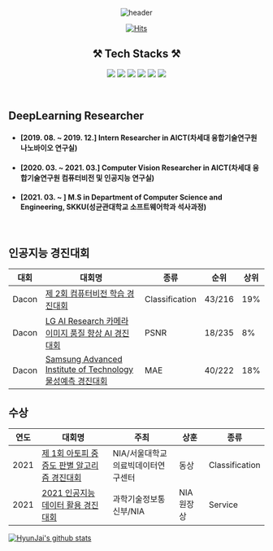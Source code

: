 <div align='center'>
  
  ![header](https://capsule-render.vercel.app/api?type=rect&color=gradient&height=280&section=header&text=HyunJai's%20GitHub&fontSize=50&animation=scaleIn)
	
</div>

<div align=center>
	
  [![Hits](https://hits.seeyoufarm.com/api/count/incr/badge.svg?url=https%3A%2F%2Fgithub.com%2FHyunJai)](https://hits.seeyoufarm.com) 
	
</div>

<div align=center>
	
## ⚒️ Tech Stacks ⚒️ </br>
	
	
<img src="https://img.shields.io/badge/Python-3766AB?style=flat-square&logo=Python&logoColor=white"/></a>
<img src="https://img.shields.io/badge/PyTorch-EE4C2C?style=flat-square&logo=PyTorch&logoColor=white"/></a>
<img src="https://img.shields.io/badge/OpenCV-5C3EE8?style=flat-square&logo=OpenCV&logoColor=white"/></a>
<img src="https://img.shields.io/badge/TensorFlow-FF6F00?style=flat-square&logo=TensorFlow&logoColor=white"/></a>
<img src="https://img.shields.io/badge/Jetson Nano-76B900?style=flat-square&logo=NVIDIA&logoColor=white"/></a>
<img src="https://img.shields.io/badge/Jetson Xavier-76B900?style=flat-square&logo=NVIDIA&logoColor=white"/></a>

</div>

<br>

## DeepLearning Researcher ## 
- #### [2019. 08. ~ 2019. 12.] Intern Researcher in AICT(차세대 융합기술연구원 나노바이오 연구실)
- #### [2020. 03. ~ 2021. 03.] Computer Vision Researcher in AICT(차세대 융합기술연구원 컴퓨터비전 및 인공지능 연구실)
- #### [2021. 03. ~          ] M.S in Department of Computer Science and Engineering, SKKU(성균관대학교 소프트웨어학과 석사과정)
</br>
</div>

## 인공지능 경진대회 ##
  |대회|대회명|종류|순위|상위|
  |---|------|----|----|----|
  |Dacon|[제 2회 컴퓨터비전 학습 경진대회](https://dacon.io/competitions/official/235697/overview/description)|Classification|43/216|19%|
  |Dacon|[LG AI Research 카메라 이미지 품질 향상 AI 경진대회](https://dacon.io/competitions/official/235746/overview/description)|PSNR|18/235|8%|
  |Dacon|[Samsung Advanced Institute of Technology 물성예측 경진대회](https://dacon.io/competitions/official/235789/overview/description)|MAE|40/222|18%|
  
## 수상 ##
  |연도|대회명|주최|상훈|종류|
  |---|------|----|----|----|
  |2021|[제 1회 아토피 중증도 판별 알고리즘 경진대회](https://sam.healthbigdata.org/)|NIA/서울대학교 의료빅데이터연구센터|동상|Classification|
  |2021|[2021 인공지능 데이터 활용 경진대회](http://aihub-competition.or.kr/aidea)|과학기술정보통신부/NIA|NIA 원장상|Service|


   [![HyunJai's github stats](https://github-readme-stats.vercel.app/api?username=HyunJai)](https://github.com/HyunJai/github-readme-stats)
